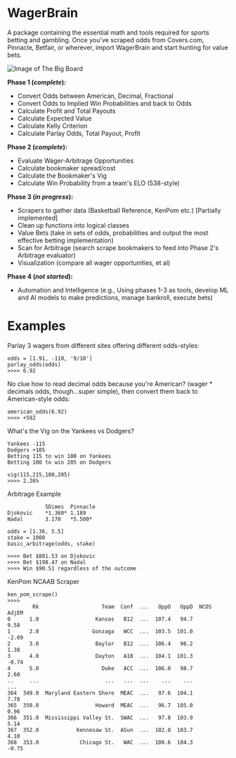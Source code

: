 # WagerBrain
A package containing the essential math and tools required for sports betting and gambling. Once you've scraped odds from Covers.com, Pinnacle, Betfair, or wherever, import WagerBrain and start hunting for value bets.

![Image of The Big Board](https://miro.medium.com/max/1312/1*bGOGcEPpsa0tetM5u-J9NA.jpeg)

**Phase 1 (_complete_):** 
 - Convert Odds between American, Decimal, Fractional
 - Convert Odds to Implied Win Probabilities and back to Odds
 - Calculate Profit and Total Payouts
 - Calculate Expected Value
 - Calculate Kelly Criterion
 - Calculate Parlay Odds, Total Payout, Profit

 
 **Phase 2 (_complete_):**
 - Evaluate Wager-Arbitrage Opportunities
 - Calculate bookmaker spread/cost
 - Calculate the Bookmaker's Vig
 - Calculate Win Probability from a team's ELO (538-style)

 
 **Phase 3 (_in progress_):**
 - Scrapers to gather data (Basketball Reference, KenPom etc.)  [Partially implemented]
 - Clean up functions into logical classes
 - Value Bets (take in sets of odds, probabilities and output the most effective betting implementation)
 - Scan for Arbitrage (search scrape bookmakers to feed into Phase 2's Arbitrage evaluator)
 - Visualization (compare all wager opportunities, et al)
 
  **Phase 4 (_not started_):**
  - Automation and Intelligence (e.g., Using phases 1-3 as tools, develop ML and AI models to make predictions, manage bankroll, execute bets)

# Examples

Parlay 3 wagers from different sites offering different odds-styles:
```
odds = [1.91, -110, '9/10']
parlay_odds(odds)
>>>> 6.92
```
No clue how to read decimal odds because you're American? (wager * decimals odds, though...super simple), then convert them back to American-style odds:
```
american_odds(6.92)
>>>> +592
``` 
What's the Vig on the Yankees vs Dodgers?
```
Yankees -115
Dodgers +105
Betting 115 to win 100 on Yankees
Betting 100 to win 205 on Dodgers

vig(115,215,100,205)
>>>> 2.26%
```
Arbitrage Example
```
            5Dimes	Pinnacle
Djokovic    *1.360*	1.189
Nadal	    3.170	*5.500*

odds = [1.36, 5.5]
stake = 1000
basic_arbitrage(odds, stake)

>>>> Bet $801.53 on Djokovic
>>>> Bet $198.47 on Nadal
>>>> Win $90.51 regardless of the outcome
```
KenPom NCAAB Scraper
```
ken_pom_scrape()
>>>>
        Rk                    Team  Conf  ...   OppO   OppD  NCOS AdjEM
0      1.0                  Kansas   B12  ...  107.4   94.7        9.58
1      2.0                 Gonzaga   WCC  ...  103.5  101.0       -2.09
2      3.0                  Baylor   B12  ...  106.4   96.2        1.38
3      4.0                  Dayton   A10  ...  104.1  101.3       -0.74
4      5.0                    Duke   ACC  ...  106.0   98.7        2.60
..     ...                     ...   ...  ...    ...    ...         ...
364  349.0  Maryland Eastern Shore  MEAC  ...   97.6  104.1        7.78
365  350.0                  Howard  MEAC  ...   96.7  105.0        0.96
366  351.0  Mississippi Valley St.  SWAC  ...   97.8  103.9        5.14
367  352.0            Kennesaw St.  ASun  ...  102.0  103.7        4.10
368  353.0             Chicago St.   WAC  ...  100.6  104.3       -0.75
```
